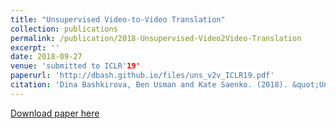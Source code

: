 ```yaml
---
title: "Unsupervised Video-to-Video Translation"
collection: publications
permalink: /publication/2018-Unsupervised-Video2Video-Translation
excerpt: ''
date: 2018-09-27
venue: 'submitted to ICLR'19'
paperurl: 'http://dbash.github.io/files/uns_v2v_ICLR19.pdf'
citation: 'Dina Bashkirova, Ben Usman and Kate Saenko. (2018). &quot;Unsupervised Video-to-Video Translation.&quot; <i>International Conference on Learning Representations</i>. 1(1).'
---
```



[Download paper here](http://dbash.github.io/files/uns_v2v_ICLR19.pdf)
